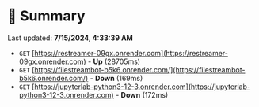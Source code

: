 # 📖 Summary
Last updated: **7/15/2024, 4:33:39 AM**

- `GET` [https://restreamer-09gx.onrender.com](https://restreamer-09gx.onrender.com) - **Up** (28705ms)
- `GET` [https://filestreambot-b5k6.onrender.com/](https://filestreambot-b5k6.onrender.com/) - **Down** (169ms)
- `GET` [https://jupyterlab-python3-12-3.onrender.com](https://jupyterlab-python3-12-3.onrender.com) - **Down** (172ms)
